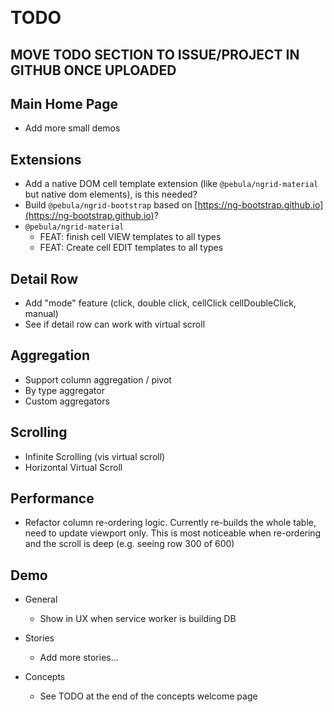 <br>
<br>
<br>
<br>
<br>
<br>
<br>

# TODO

## MOVE TODO SECTION TO ISSUE/PROJECT IN GITHUB ONCE UPLOADED

## Main Home Page

- Add more small demos


## Extensions

- Add a native DOM cell template extension (like `@pebula/ngrid-material` but native dom elements), is this needed?
- Build `@pebula/ngrid-bootstrap` based on [https://ng-bootstrap.github.io](https://ng-bootstrap.github.io)?
- `@pebula/ngrid-material`
  - FEAT: finish cell VIEW templates to all types
  - FEAT: Create cell EDIT templates to all types

## Detail Row

- Add "mode" feature (click, double click, cellClick cellDoubleClick, manual)
- See if detail row can work with virtual scroll

## Aggregation

- Support column aggregation / pivot
- By type aggregator
- Custom aggregators

## Scrolling

- Infinite Scrolling (vis virtual scroll)
- Horizontal Virtual Scroll

## Performance

- Refactor column re-ordering logic. Currently re-builds the whole table, need to update viewport only. This is most noticeable when re-ordering and the scroll is deep (e.g. seeing row 300 of 600)

## Demo

- General
  - Show in UX when service worker is building DB

- Stories
  - Add more stories...

- Concepts
  - See TODO at the end of the concepts welcome page
